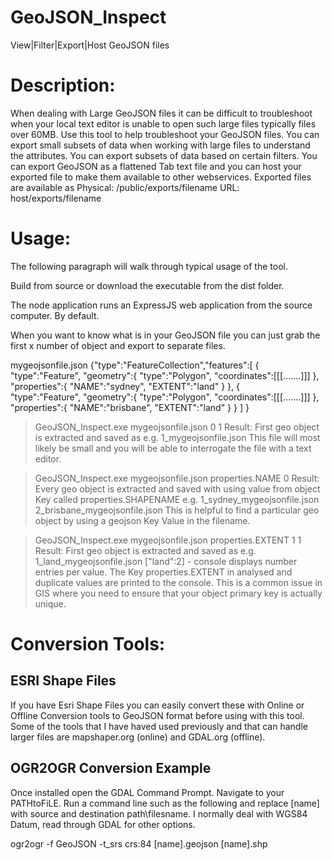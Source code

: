 # GeoJSON_Inspect
View|Filter|Export|Host GeoJSON files

# Description:
When dealing with Large GeoJSON files it can be difficult to troubleshoot when your local text editor is unable to open such large files typically files over 60MB. Use this tool to help troubleshoot your GeoJSON files. You can export small subsets of data when working with large files to understand the attributes. You can export subsets of data based on certain filters.
You can export GeoJSON as a flattened Tab text file and you can host your exported file to make them available to other webservices.
Exported files are available as Physical: /public/exports/filename URL: host/exports/filename 

# Usage:
The following paragraph will walk through typical usage of the tool.

Build from source or download the executable from the dist folder.

The node application runs an ExpressJS web application from the source computer. By default.


When you want to know what is in your GeoJSON file you can just grab the first x number of object and export to separate files.

mygeojsonfile.json
{"type":"FeatureCollection","features":[
    {   
        "type":"Feature",
        "geometry":{
            "type":"Polygon",
            "coordinates":[[[.......]]]
        },
        "properties":{
            "NAME":"sydney",
            "EXTENT":"land"
        }
    },
    {   
        "type":"Feature",
        "geometry":{
            "type":"Polygon",
            "coordinates":[[[.......]]]
        },
        "properties":{
            "NAME":"brisbane",
            "EXTENT":"land"
        }
    }
  ]
}

> GeoJSON_Inspect.exe mygeojsonfile.json 0 1
Result: First geo object is extracted and saved as e.g. 1_mygeojsonfile.json
This file will most likely be small and you will be able to interrogate the file with a text editor.

>GeoJSON_Inspect.exe mygeojsonfile.json properties.NAME 0
Result: Every geo object is extracted and saved with using value from object Key called properties.SHAPENAME e.g. 1_sydney_mygeojsonfile.json
2_brisbane_mygeojsonfile.json
This is helpful to find a particular geo object by using a geojson Key Value in the filename.

>GeoJSON_Inspect.exe mygeojsonfile.json properties.EXTENT 1 1
Result: First geo object is extracted and saved as e.g. 
1_land_mygeojsonfile.json 
["land":2] - console displays number entries per value.
The Key properties.EXTENT in analysed and duplicate values are printed to the console. This is a common issue in GIS where you need to ensure that your object primary key is actually unique.

# Conversion Tools:

## ESRI Shape Files
If you have Esri Shape Files you can easily convert these with Online or Offline Conversion tools to GeoJSON format before using with this tool. Some of the tools that I have haved used previously and that can handle larger files are mapshaper.org (online) and GDAL.org (offline).

## OGR2OGR Conversion Example
Once installed open the GDAL Command Prompt. Navigate to your PATHtoFiLE. Run a command line such as the following and replace [name] with source and destination path\filesname. I normally deal with WGS84 Datum, read through GDAL for other options.

ogr2ogr -f GeoJSON -t_srs crs:84 [name].geojson [name].shp

